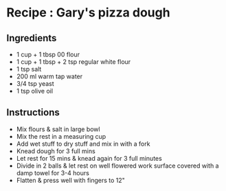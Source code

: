 # Recipe : Gary's pizza dough

## Ingredients

- 1 cup + 1 tbsp 00 flour
- 1 cup + 1 tbsp + 2 tsp regular white flour
- 1 tsp salt
- 200 ml warm tap water
- 3/4 tsp yeast
- 1 tsp olive oil

## Instructions

- Mix flours & salt in large bowl
- Mix the rest in a measuring cup
- Add wet stuff to dry stuff and mix in with a fork
- Knead dough for 3 full mins
- Let rest for 15 mins & knead again for 3 full minutes
- Divide in 2 balls & let rest on well flowered work surface covered with a damp towel for 3-4 hours
- Flatten & press well with fingers to 12"

